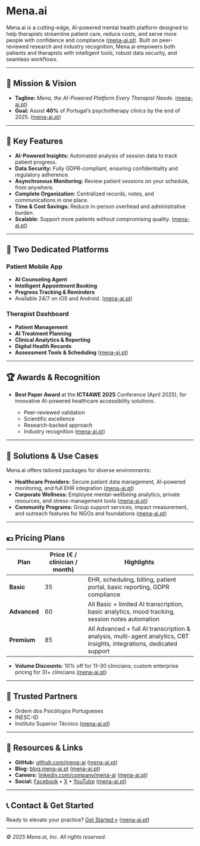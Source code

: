 # Mena.ai

Mena.ai is a cutting-edge, AI-powered mental health platform designed to help therapists streamline patient care, reduce costs, and serve more people with confidence and compliance ([mena-ai.pt][1]). Built on peer-reviewed research and industry recognition, Mena.ai empowers both patients and therapists with intelligent tools, robust data security, and seamless workflows.

---

## 🚀 Mission & Vision

* **Tagline:** *Mena, the AI-Powered Platform Every Therapist Needs.* ([mena-ai.pt][1])
* **Goal:** Assist **40%** of Portugal’s psychotherapy clinics by the end of 2025. ([mena-ai.pt][1])

---

## 🔑 Key Features

* **AI-Powered Insights:** Automated analysis of session data to track patient progress.
* **Data Security:** Fully GDPR-compliant, ensuring confidentiality and regulatory adherence.
* **Asynchronous Monitoring:** Review patient sessions on your schedule, from anywhere.
* **Complete Organization:** Centralized records, notes, and communications in one place.
* **Time & Cost Savings:** Reduce in-person overhead and administrative burden.
* **Scalable:** Support more patients without compromising quality. ([mena-ai.pt][1])

---

## 📱 Two Dedicated Platforms

### Patient Mobile App

* **AI Counseling Agent**
* **Intelligent Appointment Booking**
* **Progress Tracking & Reminders**
* Available 24/7 on iOS and Android. ([mena-ai.pt][1])

### Therapist Dashboard

* **Patient Management**
* **AI Treatment Planning**
* **Clinical Analytics & Reporting**
* **Digital Health Records**
* **Assessment Tools & Scheduling** ([mena-ai.pt][1])

---

## 🏆 Awards & Recognition

* **Best Paper Award** at the **ICT4AWE 2025** Conference (April 2025), for innovative AI-powered healthcare accessibility solutions.

  * Peer-reviewed validation
  * Scientific excellence
  * Research-backed approach
  * Industry recognition ([mena-ai.pt][1])

---

## 💼 Solutions & Use Cases

Mena.ai offers tailored packages for diverse environments:

* **Healthcare Providers:** Secure patient data management, AI-powered monitoring, and full EHR integration ([mena-ai.pt][2])
* **Corporate Wellness:** Employee mental-wellbeing analytics, private resources, and stress-management tools ([mena-ai.pt][2])
* **Community Programs:** Group support services, impact measurement, and outreach features for NGOs and foundations ([mena-ai.pt][2])

---

## 💶 Pricing Plans

| Plan         | Price (€ / clinician / month) | Highlights                                                                                                            |
| ------------ | ----------------------------- | --------------------------------------------------------------------------------------------------------------------- |
| **Basic**    | 35                            | EHR, scheduling, billing, patient portal, basic reporting, GDPR compliance                                            |
| **Advanced** | 60                            | All Basic + limited AI transcription, basic analytics, mood tracking, session notes automation                        |
| **Premium**  | 85                            | All Advanced + full AI transcription & analysis, multi-agent analytics, CBT insights, integrations, dedicated support |

* **Volume Discounts:** 10% off for 11–30 clinicians; custom enterprise pricing for 31+ clinicians ([mena-ai.pt][1])

---

## 🤝 Trusted Partners

* Ordem dos Psicólogos Portugueses
* INESC-ID
* Instituto Superior Técnico ([mena-ai.pt][1])

---

## 🔗 Resources & Links

* **GitHub:** [github.com/mena-ai](https://github.com/mena-ai) ([mena-ai.pt][1])
* **Blog:** [blog.mena-ai.pt](https://blog.mena-ai.pt) ([mena-ai.pt][1])
* **Careers:** [linkedin.com/company/mena-ai](https://www.linkedin.com/company/mena-ai) ([mena-ai.pt][1])
* **Social:** [Facebook](https://facebook.com/menaai) • [X](https://x.com/mena_ai) • [YouTube](https://youtube.com/menaai) ([mena-ai.pt][1])

---

## 📞 Contact & Get Started

Ready to elevate your practice?
[Get Started »](https://mena-ai.pt/get-started) ([mena-ai.pt][1])

---

*© 2025 Mena.ai, Inc. All rights reserved.*

[1]: https://mena-ai.pt/ "Mena.ai – AI-Powered Mental Health Platform for Therapists"
[2]: https://mena-ai.pt/solutions?utm_source=chatgpt.com "Mena.ai - AI-Powered Mental Health Platform"
